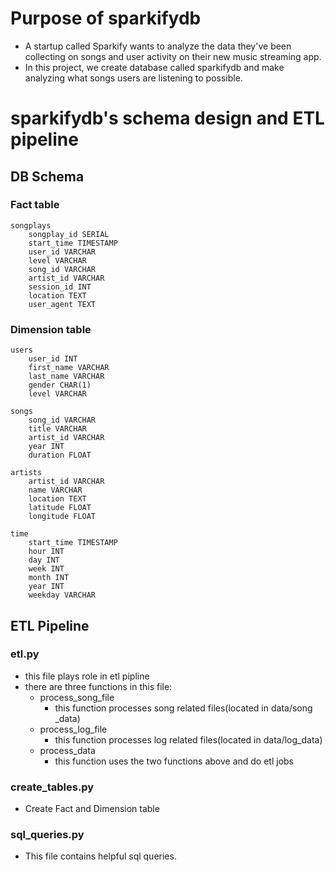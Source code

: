 # Purpose of sparkifydb
- A startup called Sparkify wants to analyze the data they've been collecting on songs and user activity on their new music streaming app. 
- In this project, we create database called sparkifydb and make analyzing what songs users are listening to possible.

# sparkifydb's schema design and ETL pipeline
## DB Schema
### Fact table

```
songplays
    songplay_id SERIAL
    start_time TIMESTAMP
    user_id VARCHAR
    level VARCHAR
    song_id VARCHAR
    artist_id VARCHAR
    session_id INT
    location TEXT
    user_agent TEXT
```

### Dimension table
```
users
    user_id INT
    first_name VARCHAR
    last_name VARCHAR
    gender CHAR(1)
    level VARCHAR
```

```
songs
    song_id VARCHAR
    title VARCHAR
    artist_id VARCHAR
    year INT
    duration FLOAT
```

```
artists
    artist_id VARCHAR
    name VARCHAR
    location TEXT
    latitude FLOAT
    longitude FLOAT
```

```
time
    start_time TIMESTAMP
    hour INT
    day INT
    week INT
    month INT
    year INT
    weekday VARCHAR
```

## ETL Pipeline
### etl.py
- this file plays role in etl pipline
- there are three functions in this file:
    - process_song_file
        - this function processes song related files(located in data/song _data)
    - process_log_file
        - this function processes log related files(located in data/log_data)
    - process_data
        - this function uses the two functions above and do etl jobs
### create_tables.py
- Create Fact and Dimension table 

### sql_queries.py
- This file contains helpful sql queries.